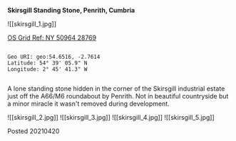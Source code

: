 **Skirsgill Standing Stone, Penrith, Cumbria**

![[skirsgill_1.jpg]]

 [OS Grid Ref: NY 50964 28769](https://osmaps.ordnancesurvey.co.uk/54.65162,-2.76150,7/pin)

```

Geo URI: geo:54.6516, -2.7614
Latitude: 54° 39' 05.9" N 
Longitude: 2° 45' 41.3" W
    
```

A lone standing stone hidden in the corner of the Skirsgill industrial estate just off the A66/M6 roundabout by Penrith. Not in beautiful countryside but a minor miracle it wasn't removed during development.

![[skirsgill_2.jpg]]
![[skirsgill_3.jpg]]
![[skirsgill_4.jpg]]
![[skirsgill_5.jpg]]

Posted 20210420